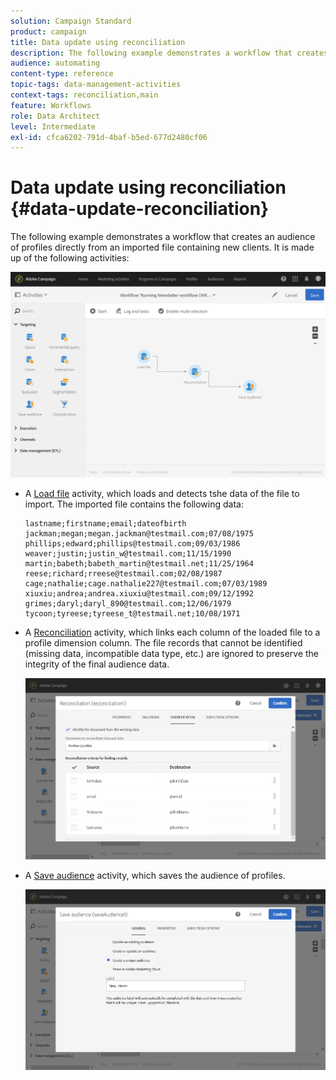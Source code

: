 ```yaml
---
solution: Campaign Standard
product: campaign
title: Data update using reconciliation
description: The following example demonstrates a workflow that creates an audience of profiles directly from an imported file containing new clients.
audience: automating
content-type: reference
topic-tags: data-management-activities
context-tags: reconciliation,main
feature: Workflows
role: Data Architect
level: Intermediate
exl-id: cfca6202-791d-4baf-b5ed-677d2480cf06
---
```

# Data update using reconciliation {#data-update-reconciliation}

The following example demonstrates a workflow that creates an audience of profiles directly from an imported file containing new clients. It is made up of the following activities:

![](assets/identification_example2.png)

* A [Load file](../../automating/using/load-file.md) activity, which loads and detects tshe data of the file to import. The imported file contains the following data:

  ```
  lastname;firstname;email;dateofbirth
  jackman;megan;megan.jackman@testmail.com;07/08/1975
  phillips;edward;phillips@testmail.com;09/03/1986
  weaver;justin;justin_w@testmail.com;11/15/1990
  martin;babeth;babeth_martin@testmail.net;11/25/1964
  reese;richard;rreese@testmail.com;02/08/1987
  cage;nathalie;cage.nathalie227@testmail.com;07/03/1989
  xiuxiu;andrea;andrea.xiuxiu@testmail.com;09/12/1992
  grimes;daryl;daryl_890@testmail.com;12/06/1979
  tycoon;tyreese;tyreese_t@testmail.net;10/08/1971
  ```

* A [Reconciliation](../../automating/using/reconciliation.md) activity, which links each column of the loaded file to a profile dimension column. The file records that cannot be identified (missing data, incompatible data type, etc.) are ignored to preserve the integrity of the final audience data.

  ![](assets/identification_example1.png)

* A [Save audience](../../automating/using/save-audience.md) activity, which saves the audience of profiles.

  ![](assets/identification_example3.png)
